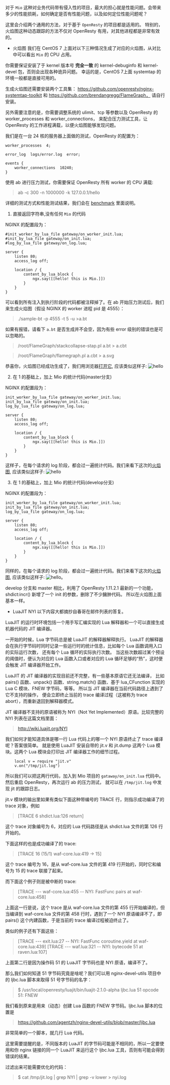 对于 `Mio` 这种对业务代码带有侵入性的项目，最大的担心就是性能问题。会带来多少的性能损耗，如何确定是否有性能问题，以及如何定位性能问题呢？

这里会介绍两个通用的方法，对于基于 `OpenResty` 的项目都是适用的。
特别的，火焰图这种动态跟踪的方法不仅对 OpenResty 有用，对其他进程都是非常有效的。

+ 火焰图
我们在 CentOS 7 上面对以下三种情况生成了对应的火焰图，从对比中可以看出 `Mio` 的 CPU 占用。

你需要保证安装了于 kernel 版本号 **完全一致** 的 kernel-debuginfo 和 kernel-devel 包，否则会出现各种诡异问题。
幸运的是，CentOS 7上面 systemtap 的环境一般都是直接可用的。

生成火焰图还需要安装两个工具集：
https://github.com/openresty/nginx-systemtap-toolkit 和 https://github.com/brendangregg/FlameGraph，
请自行安装。

另外需要注意的是，你需要调整系统的 ulimit、tcp 等参数以及 OpenResty 的 worker_processes 和 worker_connections，
来配合压力测试工具，让 OpenResty 的工作进程满载，以便火焰图能够发现问题。

我们是在一台 24 核的服务器上面做的测试，OpenResty 的配置为：
```
worker_processes  4;

error_log  logs/error.log  error;

events {
    worker_connections  10240;
}
```

使用 ab 进行压力测试，你需要保证 OpenResty 所有 worker 的 CPU 满载:
> ab -c 300 -n 1000000 -k 127.0.0.1/hello

详细的测试方式和性能测试结果，我们会在 [benchmark](benchmark.md) 里面说明。

1. 直接返回字符串,没有任何 `Mio` 的代码

NGINX 的配置段为：

```
#init_worker_by_lua_file gateway/on_worker_init.lua;
#init_by_lua_file gateway/on_init.lua;
#log_by_lua_file gateway/on_log.lua;

server {
    listen 80;
    access_log off;

    location / {
        content_by_lua_block {
            ngx.say([[hello! this is Mio.]])
        }
    }
}
```
可以看到所有注入到执行阶段的代码都被注释掉了。在 ab 开始压力测试后，我们来生成火焰图（假设 NGINX 的 worker 进程 pid 是 4555）：
> ./sample-bt -p 4555  -t 5 -u >a.bt

如果有报错，请看下 `a.bt` 是否生成并不会空，因为有些 error 级别的错误也是可以忽略的。

> /root/FlameGraph/stackcollapse-stap.pl a.bt > a.cbt

> /root/FlameGraph/flamegraph.pl a.cbt > a.svg

恭喜你，火焰图已经成功生成了，我们用浏览器[打开它](flame_graph/hello.svg), 应该类似这样子:
![hello](flame_graph/hello.png)

2. 在 1 的基础上，加上 Mio 的统计代码(master分支)

NGINX 的配置段为：

```
init_worker_by_lua_file gateway/on_worker_init.lua;
init_by_lua_file gateway/on_init.lua;
log_by_lua_file gateway/on_log.lua;

server {
    listen 80;
    access_log off;

    location / {
        content_by_lua_block {
            ngx.say([[hello! this is Mio.]])
        }
    }
}
```
这样子，在每个请求的 log 阶段，都会过一遍统计代码。我们来看下这次的[火焰图](flame_graph/master.svg), 应该类似这样子:
![hello](flame_graph/master.png)

3. 在 1 的基础上，加上 Mio 的统计代码(develop分支)

NGINX 的配置段为：

```
init_worker_by_lua_file gateway/on_worker_init.lua;
init_by_lua_file gateway/on_init.lua;
log_by_lua_file gateway/on_log.lua;

server {
    listen 80;
    access_log off;

    location / {
        content_by_lua_block {
            ngx.say([[hello! this is Mio.]])
        }
    }
}
```
同样的，在每个请求的 log 阶段，都会过一遍统计代码。我们来看下这次的[火焰图](flame_graph/develop.svg), 应该类似这样子:
![hello](flame_graph/develop.png)。

develop 分支和 master 相比，利用了 OpenResty 1.11.2.1 最新的一个功能，shdict:incr() 新增了一个 init 的参数，删除了不少臃肿代码。
所以在火焰图上面基本一样。

+ LuaJIT NYI
以下内容大都摘抄自春哥在邮件列表的答复。

LuaJIT 的运行时环境包括一个用手写汇编实现的 Lua 解释器和一个可以直接生成机器代码的 JIT 编译器。

一开始的时候，Lua 字节码总是被 LuaJIT 的解释器解释执行。
LuaJIT 的解释器会在执行字节码时同时记录一些运行时的统计信息，比如每个 Lua 函数调用入口的实际运行次数，
还有每个 Lua 循环的实际执行次数。
当这些次数超过某个预设的阈值时，便认为对应的 Lua 函数入口或者对应的 Lua 循环足够的“热”，这时便会触发 JIT 编译器开始工作。

LuaJIT 的 JIT 编译器的实现目前还不完整，有一些基本原语它还无法编译，
比如 pairs() 函数、unpack() 函数、string.match() 函数、基于 lua_CFunction 实现的 Lua C 模块、FNEW 字节码，等等。
所以当 JIT 编译器在当前代码路径上遇到了它不支持的操作，
便会立即终止当前的 trace 编译过程（这被称为 trace abort），而重新退回到解释器模式。

JIT 编译器不支持的原语被称为 NYI（Not Yet Implemented）原语。比较完整的 NYI 列表在这篇文档里面：

>http://wiki.luajit.org/NYI

我们如何才能知道具体是哪一行 Lua 代码上的哪一个 NYI 原语终止了 trace 编译呢？答案很简单。
就是使用 LuaJIT 安装自带的 jit.v 和 jit.dump 这两个 Lua 模块。这两个 Lua 模块会打印出 JIT 编译器工作的细节过程。

```
    local v = require "jit.v"
    v.on("/tmp/jit.log")
```

所以我们可以把这两行代码，加入到 Mio 项目的 `gataway/on_init.lua` 代码中。然后重启 OpenResty，再次运行 ab 的压力测试，
就可以在 `/tmp/jit.log` 中发现 jit 的跟踪日志。

jit.v 模块的输出里如果有类似下面这种带编号的 TRACE 行，则指示成功编译了的 trace 对象，例如

>   [TRACE   6 shdict.lua:126 return]

这个 trace 对象编号为 6，对应的 Lua 代码路径是从 shdict.lua 文件的第 126 行开始的。

下面这样的也是成功编译了的 trace:

>    [TRACE  16 (15/1) waf-core.lua:419 -> 15]

这个 trace 编号为 16，是从 waf-core.lua 文件的第 419 行开始的，同时它和编号为 15 的 trace 联接了起来。

 而下面这个例子则是被中断的 trace:

>    [TRACE --- waf-core.lua:455 -- NYI: FastFunc pairs at waf-core.lua:458]

上面这一行是说，这个 trace 是从 waf-core.lua 文件的第 455 行开始编译的，但当编译到 waf-core.lua
文件的第 458 行时，遇到了一个 NYI 原语编译不了，即 pairs() 这个内建函数，于是当前的 trace 编译过程被迫终止了。

类似的例子还有下面这些：

>    [TRACE --- exit.lua:27 -- NYI: FastFunc coroutine.yield at waf-core.lua:439]
>    [TRACE --- waf.lua:321 -- NYI: bytecode 51 at raven.lua:107]

上面第二行是因为操作码 51 的 LuaJIT 字节码也是 NYI 原语，编译不了。

那么我们如何知道 51 字节码究竟是啥呢？我们可以用 nginx-devel-utils 项目中的 ljbc.lua 脚本来取得 51 号字节码的名字：

>    $ /usr/local/openresty/luajit/bin/luajit-2.1.0-alpha ljbc.lua 51
    opcode 51:
    FNEW

我们看到原来是用来（动态）创建 Lua 函数的 FNEW 字节码。ljbc.lua 脚本的位置是

>    https://github.com/agentzh/nginx-devel-utils/blob/master/ljbc.lua

非常简单的一个脚本，就几行 Lua 代码。

这里需要提醒的是，不同版本的 LuaJIT 的字节码可能是不相同的，所以一定要使用和你 nginx 链接的同一个 LuaJIT 来运行这个
ljbc.lua 工具，否则有可能会得到错误的结果。

过滤出来可能需要优化的代码：
> $ cat /tmp/jit.log | grep NYI | grep -v lower > nyi.log

